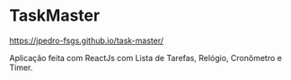 # TaskMaster

https://jpedro-fsgs.github.io/task-master/

Aplicação feita com ReactJs com Lista de Tarefas, Relógio, Cronômetro e Timer.
